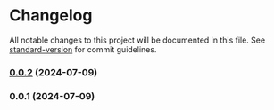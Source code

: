 # Changelog

All notable changes to this project will be documented in this file. See [standard-version](https://github.com/conventional-changelog/standard-version) for commit guidelines.

### [0.0.2](https://github.com/MahyarGdz/swaggerize/compare/v0.0.1...v0.0.2) (2024-07-09)

### 0.0.1 (2024-07-09)
